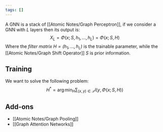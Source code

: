 ```yaml
---
tags: []
---
```

A GNN is a stack of [[Atomic Notes/Graph Perceptron]], if we consider a GNN with $L$ layers then its output is:
$$
X_L=\Phi(x;S,h_1,\dots,h_L)=\Phi(x;S,H)
$$
Where the *filter matrix $H=(h_1,\dots, h_L)$* is the trainable parameter, while the [[Atomic Notes/Graph Shift Operator]] $S$ is prior information.

## Training
We want to solve the following problem:
$$
H^*=\arg\min_H \sum_{(x,y)\in\mathcal{T}}l(y,\Phi\left(x;S,H)\right)
$$
## Add-ons
- [[Atomic Notes/Graph Pooling]]
- [[Graph Attention Networks]]